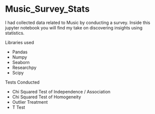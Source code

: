 # Music_Survey_Stats

I had collected data related to Music by conducting a survey.
Inside this jupyter notebook you will find my take on discovering insights using statistics.

Libraries used
* Pandas
* Numpy
* Seaborn
* Researchpy
* Scipy

Tests Conducted
* Chi Squared Test of Independence / Association
* Chi Squared Test of Homogeneity
* Outlier Treatment
* T Test
